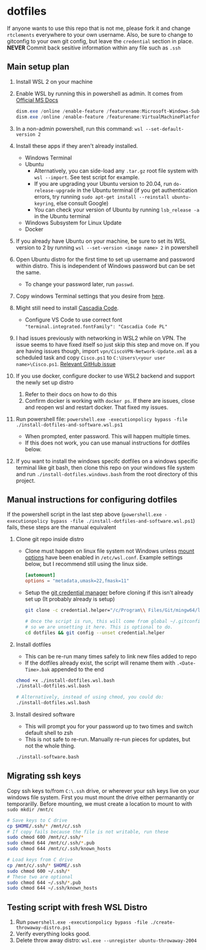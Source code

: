 # dotfiles

If anyone wants to use this repo that is not me, please fork it and change `rtclements` everywhere to your own username.
Also, be sure to change to gitconfig to your own git config, but leave the `credential` section in place.
**NEVER** Commit back sesitive information within any file such as `.ssh`

## Main setup plan

1. Install WSL 2 on your machine
1. Enable WSL by running this in powershell as admin. It comes from [Official MS Docs](https://docs.microsoft.com/en-us/windows/wsl/install-win10)

   ```powershell
   dism.exe /online /enable-feature /featurename:Microsoft-Windows-Subsystem-Linux /all /norestart
   dism.exe /online /enable-feature /featurename:VirtualMachinePlatform /all /norestart
   ```

1. In a non-admin powershell, run this command: `wsl --set-default-version 2`
1. Install these apps if they aren't already installed.
   - Windows Terminal
   - Ubuntu
     - Alternatively, you can side-load any `.tar.gz` root file system with `wsl --import`. See test script for example.
     - If you are upgrading your Ubuntu version to 20.04, run `do-release-upgrade` in the Ubuntu terminal (if you get authentication errors, try running `sudo apt-get install --reinstall ubuntu-keyring`, else consult Google)
     - You can check your version of Ubuntu by running `lsb_release -a` in the Ubuntu terminal
   - Windows Subsystem for Linux Update
   - Docker
1. If you already have Ubuntu on your machine, be sure to set its WSL version to 2 by running `wsl --set-version <image name> 2` in powershell
1. Open Ubuntu distro for the first time to set up username and password within distro. This is independent of Windows password but can be set the same.
   - To change your password later, run `passwd`.
1. Copy windows Terminal settings that you desire from [here](./windows-terminal/WindowsTerminalSettings.jsonc).
1. Might still need to install [Cascadia Code](https://docs.microsoft.com/en-us/windows/terminal/cascadia-code).
   - Configure VS Code to use correct font `"terminal.integrated.fontFamily": "Cascadia Code PL"`
1. I had issues previously with networking in WSL2 while on VPN. The issue seems to have fixed itself so just skip this step and move on.
   If you are having issues though, import `vpn/CiscoVPN-Network-Update.xml` as a scheduled task and copy `Cisco.ps1` to `C:\Users\<your user name>\Cisco.ps1`.
   [Relevant GitHub issue](https://github.com/microsoft/WSL/issues/4277#issuecomment-639460712)
1. If you use docker, configure docker to use WSL2 backend and support the newly set up distro
   1. Refer to their docs on how to do this
   1. Confirm docker is working with `docker ps`. If there are issues, close and reopen wsl and restart docker. That fixed my issues.
1. Run powershell file: `powershell.exe -executionpolicy bypass -file ./install-dotfiles-and-software.wsl.ps1`
   - When prompted, enter password. This will happen multiple times.
   - If this does not work, you can use manual instructions for dotfiles below.
1. If you want to install the windows specifc dotfiles on a windows specific terminal like git bash, then clone this repo on your windows file system and run `./install-dotfiles.windows.bash` from the root directory of this project.

## Manual instructions for configuring dotfiles

If the powershell script in the last step above (`powershell.exe -executionpolicy bypass -file ./install-dotfiles-and-software.wsl.ps1`) fails, these steps are the manual equivalent

1. Clone git repo inside distro

   - Clone must happen on linux file system not Windows unless [mount options](https://docs.microsoft.com/en-us/windows/wsl/wsl-config#mount-options)
     have been enabled in `/etc/wsl.conf`. Example settings below, but I recommend still using the linux side.

     ```conf
     [automount]
     options = "metadata,umask=22,fmask=11"
     ```

   - Setup the [git credential manager](https://github.com/microsoft/Git-Credential-Manager-for-Windows/releases) before cloning if this
     isn't already set up (It probably already is setup)

     ```bash
     git clone -c credential.helper="/c/Program\\ Files/Git/mingw64/libexec/git-core/git-credential-manager.exe" https://github.com/RyanClementsHax/dotfiles.git

     # Once the script is run, this will come from global ~/.gitconfig
     # so we are unsetting it here. This is optional to do.
     cd dotfiles && git config --unset credential.helper
     ```

1. Install dotfiles

   - This can be re-run many times safely to link new files added to repo
   - If the dotfiles already exist, the script will rename them with `.<Date-Time>.bak` appended to the end

   ```bash
   chmod +x ./install-dotfiles.wsl.bash
   ./install-dotfiles.wsl.bash

   # Alternatively, instead of using chmod, you could do:
   ./install-dotfiles.wsl.bash
   ```

1. Install desired software
   - This will prompt you for your password up to two times and switch default shell to zsh
   - This is not safe to re-run. Manually re-run pieces for updates, but not the whole thing.

   ```bash
   ./install-software.bash
   ```

## Migrating ssh keys

Copy ssh keys to/from `C:\.ssh` drive, or wherever your ssh keys live on your windows file system. First you must mount the drive either permanantly or temporarilly.
Before mounting, we must create a location to mount to with `sudo mkdir /mnt/c`

```bash
# Save keys to C drive
cp $HOME/.ssh/* /mnt/c/.ssh
# If copy fails because the file is not writable, run these
sudo chmod 600 /mnt/c/.ssh/*
sudo chmod 644 /mnt/c/.ssh/*.pub
sudo chmod 644 /mnt/c/.ssh/known_hosts

# Load keys from C drive
cp /mnt/c/.ssh/* $HOME/.ssh
sudo chmod 600 ~/.ssh/*
# These two are optional
sudo chmod 644 ~/.ssh/*.pub
sudo chmod 644 ~/.ssh/known_hosts
```

## Testing script with fresh WSL Distro

1. Run `powershell.exe -executionpolicy bypass -file ./create-throwaway-distro.ps1`
1. Verify everything looks good.
1. Delete throw away distro: `wsl.exe --unregister ubuntu-throwaway-2004`
